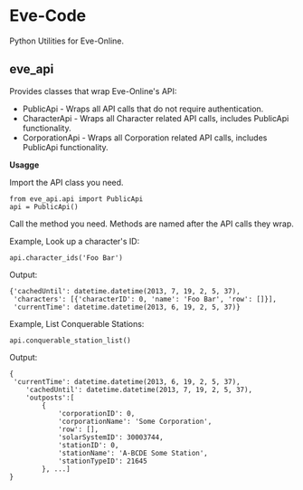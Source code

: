 Eve-Code
=========

Python Utilities for Eve-Online.


eve_api
--------

Provides classes that wrap Eve-Online's API:

* PublicApi - Wraps all API calls that do not require authentication.
* CharacterApi - Wraps all Character related API calls, includes PublicApi functionality.
* CorporationApi -  Wraps all Corporation related API calls, includes PublicApi functionality.


**Usagge**

Import the API class you need.
```
from eve_api.api import PublicApi
api = PublicApi()
```

Call the method you need. Methods are named after the API calls they wrap.

Example, Look up a character's ID:

```api.character_ids('Foo Bar')```

Output: 

```
{'cachedUntil': datetime.datetime(2013, 7, 19, 2, 5, 37),
 'characters': [{'characterID': 0, 'name': 'Foo Bar', 'row': []}],
 'currentTime': datetime.datetime(2013, 6, 19, 2, 5, 37)}
```


Example, List Conquerable Stations:

```
api.conquerable_station_list()
```

Output:
```
{
 'currentTime': datetime.datetime(2013, 6, 19, 2, 5, 37),
    'cachedUntil': datetime.datetime(2013, 7, 19, 2, 5, 37),
    'outposts':[
        {
            'corporationID': 0,
            'corporationName': 'Some Corporation',
            'row': [],
            'solarSystemID': 30003744,
            'stationID': 0,
            'stationName': 'A-BCDE Some Station',
            'stationTypeID': 21645
        }, ...]
}
```